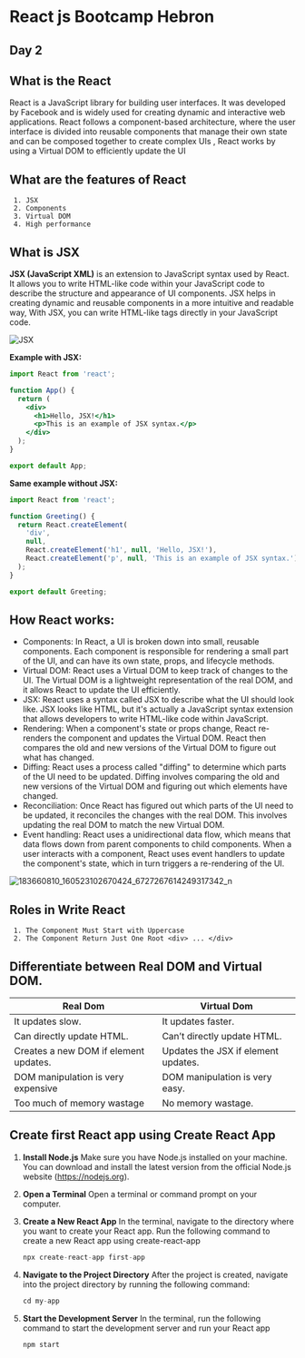 # React js Bootcamp Hebron 

## Day 2

## What is the React  


React is a JavaScript library for building user interfaces. It was developed by Facebook and is widely used for creating dynamic and interactive web applications. React follows a component-based architecture, where the user interface is divided into reusable components that manage their own state and can be composed together to create complex UIs , React works by using a Virtual DOM to efficiently update the UI

  ## What are the features of React
     1. JSX
     2. Components
     3. Virtual DOM
     4. High performance
     


## What is JSX
**JSX (JavaScript XML)** is an extension to JavaScript syntax used by React. It allows you to write HTML-like code within your JavaScript code to describe the structure and appearance of UI components. JSX helps in creating dynamic and reusable components in a more intuitive and readable way, With JSX, you can write HTML-like tags directly in your JavaScript code.


![JSX](https://github.com/YakoobHammouri/GSG-React-Bootcamp-Hebron-University/assets/7718220/6487efe6-c987-426a-a29b-9ed3db1eacc4)



**Example with JSX:**
```jsx
import React from 'react';

function App() {
  return (
    <div>
      <h1>Hello, JSX!</h1>
      <p>This is an example of JSX syntax.</p>
    </div>
  );
}

export default App;

```

**Same example without JSX:**
```jsx
import React from 'react';

function Greeting() {
  return React.createElement(
    'div',
    null,
    React.createElement('h1', null, 'Hello, JSX!'),
    React.createElement('p', null, 'This is an example of JSX syntax.')
  );
}

export default Greeting;

```

## How React works:

* Components: In React, a UI is broken down into small, reusable components. Each component is responsible for rendering a small part of the UI, and can have its own state, props, and lifecycle methods.
* Virtual DOM: React uses a Virtual DOM to keep track of changes to the UI. The Virtual DOM is a lightweight representation of the real DOM, and it allows React to update the UI efficiently.
* JSX: React uses a syntax called JSX to describe what the UI should look like. JSX looks like HTML, but it's actually a JavaScript syntax extension that allows developers to write HTML-like code within JavaScript.
* Rendering: When a component's state or props change, React re-renders the component and updates the Virtual DOM. React then compares the old and new versions of the Virtual DOM to figure out what has changed.
* Diffing: React uses a process called "diffing" to determine which parts of the UI need to be updated. Diffing involves comparing the old and new versions of the Virtual DOM and figuring out which elements have changed.
* Reconciliation: Once React has figured out which parts of the UI need to be updated, it reconciles the changes with the real DOM. This involves updating the real DOM to match the new Virtual DOM.
* Event handling: React uses a unidirectional data flow, which means that data flows down from parent components to child components. When a user interacts with a component, React uses event handlers to update the component's state, which in turn triggers a re-rendering of the UI.

![183660810_160523102670424_6727267614249317342_n](https://github.com/YakoobHammouri/GSG-React-Bootcamp-Hebron-University/assets/7718220/4e7b3376-6039-4dca-9fd2-36755c55d584)

##  Roles in Write React 
     1. The Component Must Start with Uppercase
     2. The Component Return Just One Root <div> ... </div>
     
     
## Differentiate between Real DOM and Virtual DOM.

| Real Dom    | Virtual Dom     |
| ------------| -------------   |
|It updates slow.     |  It updates faster.          | 
|Can directly update HTML. | Can’t directly update HTML.        |
|Creates a new DOM if element updates.|   Updates the JSX if element updates.    |
|DOM manipulation is very expensive| DOM manipulation is very easy.     |
|Too much of memory wastage| No memory wastage.     |

## Create first React app using Create React App

1. **Install Node.js**
Make sure you have Node.js installed on your machine. You can download and install the latest version from the official Node.js website (https://nodejs.org).

2. **Open a Terminal**
Open a terminal or command prompt on your computer.

3.  **Create a New React App**
In the terminal, navigate to the directory where you want to create your React app.
Run the following command to create a new React app using create-react-app

    ```jsx
    npx create-react-app first-app
    ```
4. **Navigate to the Project Directory**
After the project is created, navigate into the project directory by running the following command:

    ```jsx
    cd my-app
    ```
    
5. **Start the Development Server**
In the terminal, run the following command to start the development server and run your React app
    ```jsx
    npm start
    ```

